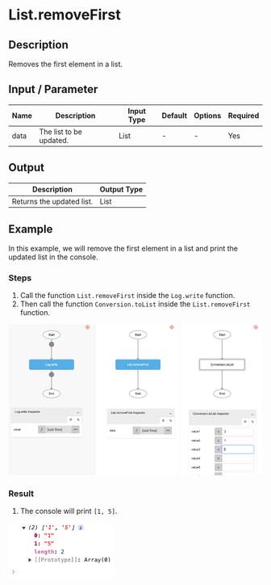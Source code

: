 # List.removeFirst

## Description

Removes the first element in a list.

## Input / Parameter

| Name | Description | Input Type | Default | Options | Required |
| ------ | ------ | ------ | ------ | ------ | ------ |
| data | The list to be updated. | List | - | - | Yes |

## Output

| Description | Output Type |
| ------ | ------ |
| Returns the updated list. | List |

## Example

In this example, we will remove the first element in a list and print the updated list in the console.

### Steps

1. Call the function `List.removeFirst` inside the `Log.write` function.
2. Then call the function `Conversion.toList` inside the `List.removeFirst` function.

![](./removeFirst-step-1.png)

### Result

1. The console will print `[1, 5]`.

![](./removeFirst-result-1.png)
